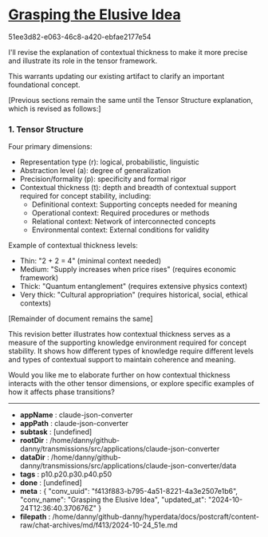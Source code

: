 # [Grasping the Elusive Idea](https://claude.ai/chat/f413f883-b795-4a51-8221-4a3e2507e1b6)

51ee3d82-e063-46c8-a420-ebfae2177e54

 I'll revise the explanation of contextual thickness to make it more precise and illustrate its role in the tensor framework.

<antThinking>This warrants updating our existing artifact to clarify an important foundational concept.</antThinking>

<antArtifact identifier="coherence-tensors" type="text/markdown" title="Coherence Tensors: A Framework for Knowledge Stability Analysis">

[Previous sections remain the same until the Tensor Structure explanation, which is revised as follows:]

### 1. Tensor Structure
Four primary dimensions:
- Representation type (r): logical, probabilistic, linguistic
- Abstraction level (a): degree of generalization
- Precision/formality (p): specificity and formal rigor
- Contextual thickness (t): depth and breadth of contextual support required for concept stability, including:
  * Definitional context: Supporting concepts needed for meaning
  * Operational context: Required procedures or methods
  * Relational context: Network of interconnected concepts
  * Environmental context: External conditions for validity
  
Example of contextual thickness levels:
- Thin: "2 + 2 = 4" (minimal context needed)
- Medium: "Supply increases when price rises" (requires economic framework)
- Thick: "Quantum entanglement" (requires extensive physics context)
- Very thick: "Cultural appropriation" (requires historical, social, ethical contexts)

[Remainder of document remains the same]

</antArtifact>

This revision better illustrates how contextual thickness serves as a measure of the supporting knowledge environment required for concept stability. It shows how different types of knowledge require different levels and types of contextual support to maintain coherence and meaning.

Would you like me to elaborate further on how contextual thickness interacts with the other tensor dimensions, or explore specific examples of how it affects phase transitions?

---

* **appName** : claude-json-converter
* **appPath** : claude-json-converter
* **subtask** : [undefined]
* **rootDir** : /home/danny/github-danny/transmissions/src/applications/claude-json-converter
* **dataDir** : /home/danny/github-danny/transmissions/src/applications/claude-json-converter/data
* **tags** : p10.p20.p30.p40.p50
* **done** : [undefined]
* **meta** : {
  "conv_uuid": "f413f883-b795-4a51-8221-4a3e2507e1b6",
  "conv_name": "Grasping the Elusive Idea",
  "updated_at": "2024-10-24T12:36:40.370676Z"
}
* **filepath** : /home/danny/github-danny/hyperdata/docs/postcraft/content-raw/chat-archives/md/f413/2024-10-24_51e.md